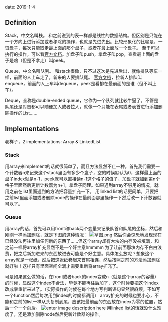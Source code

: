 date: 2019-1-4
## Definition
Stack，中文名叫栈。
和之前说到的表一样都是线性的数据结构。但区别是只能在一个方向上进行添加或者移除的操作，也就是先进先出。比较形象化的比喻是，一沓盘子，每次只能取走最上面的那个盘子，或者在最上面放一个盘子。
至于可以执行的操作，可以看[官方文档](https://docs.oracle.com/javase/7/docs/api/java/util/Stack.html)。加盘子叫push，拿盘子叫pop，查看最上面的盘子是啥（但是不拿走）叫peek。


Queue，中文名叫队列。
和stack很像，只不过这次是先进后出，就像排队等车一样，前面的人上车走了，新来的人要排队尾。
[官方文档](https://docs.oracle.com/javase/7/docs/api/java/util/Queue.html)，拉新人排队叫enqueue，前面的人上车叫dequeue，peek是看排在最前面的是谁（但不叫上车）。

Deque，全称是double-ended queue，它作为一个队列就比较牛逼了，不管是队尾还是对首都可以随便加人或者拉人，就像一个只能在表尾或者表首进行添加删除操作的List……


## Implementations
老样子，2 implementations: Array & LinkedList

### Stack
用array来implement的话就很简单了，而且方法显然不止一种。首先我们需要一个计数器n来记录这个stack里面有多少个盘子，空的时候默认为0，这样最上面的盘子index就是n-1，peek就可以直接读n-1这个格子的值了，加盘子就加到第n个格子里面然后更新计数器为n+1，拿盘子同理。如果遇到array不够用的情况，就用之前在list里面遇到的方法把容量扩充一下。
用linked list的话更简单，只要把之前list里面添加或者删除node的操作在最前面那里操作一下然后改一下计数器就可以了。

### Queue
用array的话，首先可以用front和back两个变量来记录队首和队尾的坐标，然后和刚刚一样添加删除，就是下图的这种情况：
![草图.png](https://i.loli.net/2019/01/05/5c3006700c652.png)
然后你会惊恐地发现现在已经没法再往里加任何新的东西了……但这个array却有大块的内存没被填满，和之前一样将array扩充显然不是一个好主意hmmmm
为了让前面那块内存不白白浪费，把之后新加进来的东西放进去可能是个好主意。具体怎么放呢？想象这个array就是一张纸，然后把这张纸卷起来首尾相连，然后按照之前的方法添加删除就好啦！这样只有里面空间全满才需要重新将array扩充了。

可是如果这么做的话，在front或者back的index变成n（就是这个array的容量）的时候，显然这个index不合法，毕竟不能再往后加了，这个时候要把这个index改成零重新来过了。（实际操作的时候在每个地方写判断语句显然很麻烦，不如写一个function然后每次用到index的时候都调用）
array扩充的时候也要小心，不能和之前的list一样从头复制到尾，应该把最前面的东西放在index为零的位置，然后一个一个向后。
![enter image description here](https://i.loli.net/2019/01/05/5c300de927fbe.png)
用linked list的话就没什么难度了，还是添加删除node然后更新计数器的操作。
